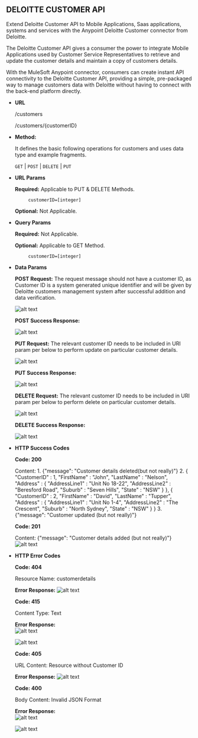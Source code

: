**DELOITTE CUSTOMER API**
----
 Extend Deloitte Customer API to Mobile Applications, Saas applications, systems and services with the Anypoint Deloitte Customer connector from Deloitte. 
 
The Deloitte Customer API gives a consumer the power to integrate Mobile Applications used by Customer Service Representatives to retrieve and update the customer details and maintain a copy of customers details.

With the MuleSoft Anypoint connector, consumers can create instant API connectivity to the Deloitte Customer API, providing a simple, pre-packaged way to manage customers data with Deloitte without having to connect with the back-end platform directly. 


* **URL**

  /customers
  
  /customers/{customerID}


* **Method:**
  
  It defines the basic following operations for customers and uses data type and example fragments.

  `GET` | `POST` | `DELETE` | `PUT`
  
*  **URL Params**

      **Required:** Applicable to PUT & DELETE Methods.
 
   `     customerID=[integer]`

      **Optional:** Not Applicable.
 
*  **Query Params**

      **Required:** Not Applicable.         

      **Optional:** Applicable to GET Method.

   `     customerID=[integer]`
   
            
* **Data Params**

   **POST Request:** 
      The request message should not have a customer ID, as Customer ID is a system generated unique identifier and will be given by Deloitte    customers management system after successful addition and data verification.
  
  ![alt text](https://github.com/prakashr3/IntegrationHub/blob/master/DeloitteCustomerAPI/Images/POST_Request.png)

    **POST Success Response:**
  
  ![alt text](https://github.com/prakashr3/IntegrationHub/blob/master/DeloitteCustomerAPI/Images/POST_Response.PNG)

    **PUT Request:** 
   The relevant customer ID needs to be included in URI param per below  to perform update on particular customer details.
   
   ![alt text](https://github.com/prakashr3/IntegrationHub/blob/master/DeloitteCustomerAPI/Images/PUT_Request.PNG)
 
    **PUT Success Response:** 
 
   ![alt text](https://github.com/prakashr3/IntegrationHub/blob/master/DeloitteCustomerAPI/Images/PUT_Response.PNG)
   
    **DELETE Request:** 
    The relevant customer ID needs to be included in URI param per below to perform delete on particular customer details.
    
    ![alt text](https://github.com/prakashr3/IntegrationHub/blob/master/DeloitteCustomerAPI/Images/DELETE_Request.png)
    
    **DELETE Success Response:** 
 
    ![alt text](https://github.com/prakashr3/IntegrationHub/blob/master/DeloitteCustomerAPI/Images/DELETE_Response.png)
 
 
* **HTTP Success Codes**

   **Code: 200** 
     
     Content:
       1. {"message": "Customer details deleted(but not really)"}
       2. { "CustomerID" : 1, "FirstName" : "John", "LastName" : "Nelson", "Address" : { "AddressLine1" : "Unit No 18-22", "AddressLine2" : "Beresford Road", "Suburb" : "Seven Hills", "State" : "NSW" } }, { "CustomerID" : 2, "FirstName" : "David", "LastName" : "Tupper", "Address" : { "AddressLine1" : "Unit No 1-4", "AddressLine2" : "The Crescent", "Suburb" : "North Sydney", "State" : "NSW" } }
       3. {"message": "Customer updated (but not really)"}
     
   **Code: 201** 
    
     Content: {"message": "Customer details added (but not really)"}
   ![alt text](https://github.com/prakashr3/IntegrationHub/blob/master/DeloitteCustomerAPI/Images/POST_Response.PNG)

* **HTTP Error Codes**
  
   **Code: 404** 
   
     Resource Name: customerdetails
     
     **Error Response:**
    ![alt text](https://github.com/prakashr3/IntegrationHub/blob/master/DeloitteCustomerAPI/Images/http_404.png) 
    
   **Code: 415** 
   
     Content Type: Text
     
     **Error Response:**     
    ![alt text](https://github.com/prakashr3/IntegrationHub/blob/master/DeloitteCustomerAPI/Images/http_415_1.png) 
    
    ![alt text](https://github.com/prakashr3/IntegrationHub/blob/master/DeloitteCustomerAPI/Images/http_415_2.png)
    

   **Code: 405** 
   
     URL Content: Resource without Customer ID
     
     **Error Response:**
    ![alt text](https://github.com/prakashr3/IntegrationHub/blob/master/DeloitteCustomerAPI/Images/http_405.png) 
    

   **Code: 400** 
   
     Body Content: Invalid JSON Format
     
     **Error Response:**     
    ![alt text](https://github.com/prakashr3/IntegrationHub/blob/master/DeloitteCustomerAPI/Images/http_400_1.png) 
    
    ![alt text](https://github.com/prakashr3/IntegrationHub/blob/master/DeloitteCustomerAPI/Images/http_400_2.png)
    
       
  
